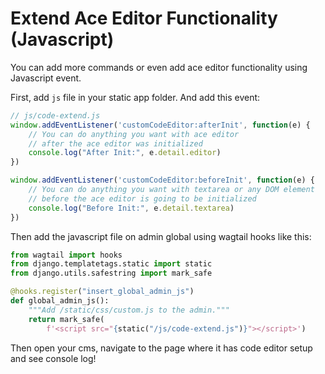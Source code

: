 # Extend Ace Editor Functionality (Javascript)
You can add more commands or even add ace editor functionality using Javascript event.

First, add `js` file in your static app folder. And add this event:
```js
// js/code-extend.js
window.addEventListener('customCodeEditor:afterInit', function(e) {
    // You can do anything you want with ace editor 
    // after the ace editor was initialized
    console.log("After Init:", e.detail.editor)
})

window.addEventListener('customCodeEditor:beforeInit', function(e) {
    // You can do anything you want with textarea or any DOM element 
    // before the ace editor is going to be initialized
    console.log("Before Init:", e.detail.textarea)
})
```

Then add the javascript file on admin global using wagtail hooks like this:
```python
from wagtail import hooks
from django.templatetags.static import static
from django.utils.safestring import mark_safe

@hooks.register("insert_global_admin_js")
def global_admin_js():
    """Add /static/css/custom.js to the admin."""
    return mark_safe(
        f'<script src="{static("/js/code-extend.js")}"></script>')
```

Then open your cms, navigate to the page where it has code editor setup and see console log!